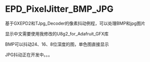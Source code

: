 # EPD_PixelJitter_BMP_JPG
基于GXEPD2和TJpg_Decoder的像素抖动例程，可以处理BMP和jpg图片

显示中文需要使用我修改的U8g2_for_Adafruit_GFX库

BMP可以抖动24、16、8位深度的图，单色图直接显示

JPG抖动正在开发中。。。
